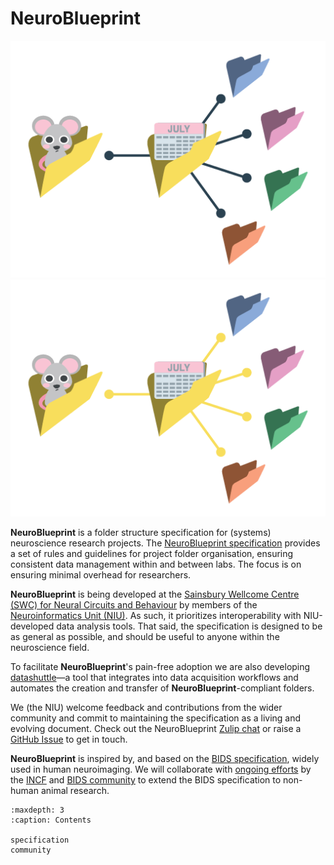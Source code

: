# NeuroBlueprint

<img src="_static/NeuroBlueprint_logo-light_no-text.png" alt="NeuroBlueprint logo" class="only-light img-responsive"/>
<img src="_static/NeuroBlueprint_logo-dark_no-text.png" alt="NeuroBlueprint logo" class="only-dark img-responsive"/>

**NeuroBlueprint** is a folder structure specification for (systems) neuroscience research projects.
The [NeuroBlueprint specification](specification.md) provides a set of rules and guidelines for project folder organisation,
ensuring consistent data management within and between labs. The focus is on ensuring minimal overhead for researchers.

**NeuroBlueprint** is being developed at the [Sainsbury Wellcome Centre (SWC) for Neural Circuits and Behaviour](https://www.sainsburywellcome.org/)
by members of the [Neuroinformatics Unit (NIU)](https://neuroinformatics.dev/). As such, it prioritizes interoperability with NIU-developed data analysis tools. That said, the specification is designed to be as general as possible, and
should be useful to anyone within the neuroscience field.

To facilitate **NeuroBlueprint**'s pain-free adoption we are also developing
[datashuttle](https://datashuttle.neuroinformatics.dev/)—a tool that integrates
into data acquisition workflows and automates the creation and transfer
of **NeuroBlueprint**-compliant folders.

We (the NIU) welcome feedback and contributions from the wider community and commit to maintaining the specification as a living and evolving document.
Check out the NeuroBlueprint [Zulip chat](https://neuroinformatics.zulipchat.com/#narrow/stream/406000-NeuroBlueprint) or raise a [GitHub Issue](https://github.com/neuroinformatics-unit/NeuroBlueprint/issues) to get in touch.

**NeuroBlueprint** is inspired by, and based on the [BIDS specification](https://bids-specification.readthedocs.io/en/stable/), widely used in human neuroimaging.
We will collaborate with [ongoing efforts](https://github.com/INCF/neuroscience-data-structure) by the [INCF](https://www.incf.org/) and [BIDS community](https://bids.neuroimaging.io/) to extend the BIDS specification to non-human animal research.

```{toctree}
:maxdepth: 3
:caption: Contents

specification
community
```
